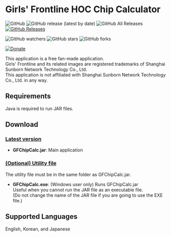 # Girls' Frontline HOC Chip Calculator

![GitHub](https://img.shields.io/github/license/Bunnyspa/GFChipCalc)
![GitHub release (latest by date)](https://img.shields.io/github/v/release/Bunnyspa/GFChipCalc)
![GitHub All Releases](https://img.shields.io/github/downloads/Bunnyspa/GFChipCalc/total)
[![GitHub Releases](https://img.shields.io/github/downloads/Bunnyspa/GFChipCalc/latest/total)](https://github.com/Bunnyspa/GFChipCalc/releases/latest)

![GitHub watchers](https://img.shields.io/github/watchers/Bunnyspa/GFChipCalc?style=social)
![GitHub stars](https://img.shields.io/github/stars/Bunnyspa/GFChipCalc?style=social)
![GitHub forks](https://img.shields.io/github/forks/Bunnyspa/GFChipCalc?style=social)

[![Donate](https://img.shields.io/badge/Donate-PayPal-blue.svg)](https://www.paypal.com/cgi-bin/webscr?cmd=_donations&business=bunnyspa242%40gmail.com&currency_code=USD&source=url)

This application is a free fan-made application.  
Girls' Frontline and its related images are registered trademarks of Shanghai Sunborn Network Technology Co., Ltd.  
This application is not affiliated with Shanghai Sunborn Network Technology Co., Ltd. in any way.

## Requirements
Java is required to run JAR files.

## Download

### [Latest version](https://github.com/Bunnyspa/GFChipCalc/releases/latest)
- **GFChipCalc.jar**: Main application

### [(Optional) Utility file](https://github.com/Bunnyspa/GFChipCalc/releases/tag/util)
The utility file must be in the same folder as GFChipCalc.jar.

- **GFChipCalc.exe**: (Windows user only) Runs GFChipCalc.jar  
Useful when you cannot run the JAR file as an executable file.  
(Do not change the name of the JAR file if you are going to use the EXE file.)

## Supported Languages
English, Korean, and Japanese
